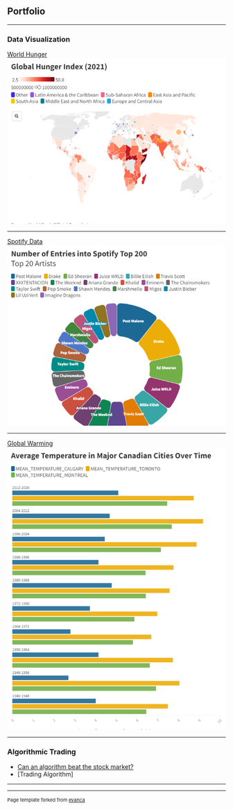 ## Portfolio

---

### Data Visualization 

[World Hunger](https://a-mbaivisualsimran.vev.site/world-hunger-scrolly/)
<img src="images/GHI.png?raw=true"/>

---
[Spotify Data](https://public.flourish.studio/story/1771546/)
<img src="images/Top 200.png?raw=true"/>

---
[Global Warming](https://a-mbaivisualsimran.vev.site/climate-change-scrolly/)
<img src="images/Temps.png?raw=true"/>

---


### Algorithmic Trading

- [Can an algorithm beat the stock market?](http://example.com/)
- [Trading Algorithm]


---




---
<p style="font-size:11px">Page template forked from <a href="https://github.com/evanca/quick-portfolio">evanca</a></p>
<!-- Remove above link if you don't want to attibute -->
